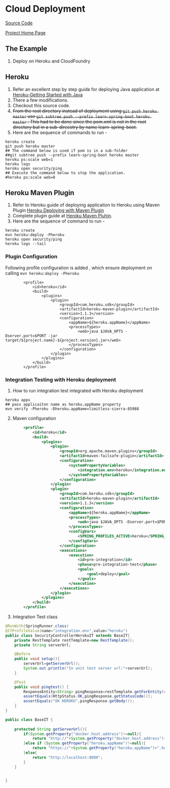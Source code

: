 # Cloud Deployment
[Source Code](https://github.com/akshayar/learn-spring-boot)

[Project Home Page](https://github.com/akshayar/learn-spring-boot)

## The Example

1. Deploy on Heroku and CloudFoundry

## Heroku

1. Refer an excellent step by step guide for deploying Java application at [Heroku-Getting Started with Java ](https://devcenter.heroku.com/articles/getting-started-with-java#introduction)
2. There a few modifications. 
  1. Checkout this source code. 
  2. ~~From the root directory instead of deployment using `git push heroku master` use `git subtree push --prefix learn-spring-boot heroku master` . This had to be done since the pom.xml is not in the root directory but in a sub-direcotry by name learn-spring-boot.~~ 
3. Here are the sequence of commands to run -
```
heroku create
git push heroku master
## The command below is used if pom is in a sub-folder
##git subtree push --prefix learn-spring-boot heroku master
heroku ps:scale web=1
heroku logs 
heroku open security/ping
## Execute the command below to stop the application.
#heroku ps:scale web=0
```

## Heroku Maven Plugin

1. Refer to Heroku guide of deploying application to Heroku using Maven Plugin [Heroku Deploying with Maven Plugin](https://devcenter.heroku.com/articles/deploying-java-applications-with-the-heroku-maven-plugin)
2. Complete plugin guide at [Heroku Maven Pluhin](https://github.com/heroku/heroku-maven-plugin).
3. Here are the sequence of command to run -
```
heroku create
mvn heroku:deploy -Pheroku
heroku open security/ping
heroku logs --tail
```

### Plugin Configuration
Following profile configuration is added , which ensure deployment on calling `mvn heroku:deploy -Pheroku`
```
        <profile>
			<id>heroku</id>
			<build>
				<plugins>
					<plugin>
						<groupId>com.heroku.sdk</groupId>
						<artifactId>heroku-maven-plugin</artifactId>
						<version>1.1.3</version>
						<configuration>
							<appName>${heroku.appName}</appName>
							<processTypes>
								<web>java $JAVA_OPTS -Dserver.port=$PORT -jar target/${project.name}-${project.version}.jar</web>
							</processTypes>
						</configuration>
					</plugin>
				</plugins>
			</build>
		</profile>
``` 

### Integration Testing with Heroku deployment

1. How to run integration test integrated with Heroku deployment
```
heroku apps
## pass applicaiton name as heroku.appName property
mvn verify -Pheroku -Dheroku.appName=limitless-sierra-85988
```

2. Maven configuration 
```xml
		<profile>
			<id>heroku</id>
			<build>
				<plugins>
					<plugin>
						<groupId>org.apache.maven.plugins</groupId>
						<artifactId>maven-failsafe-plugin</artifactId>
						<configuration>
							<systemPropertyVariables>
								<integration.env>heroku</integration.env>
							</systemPropertyVariables>
						</configuration>
					</plugin>
					<plugin>
						<groupId>com.heroku.sdk</groupId>
						<artifactId>heroku-maven-plugin</artifactId>
						<version>1.1.3</version>
						<configuration>
							<appName>${heroku.appName}</appName>
							<processTypes>
								<web>java $JAVA_OPTS -Dserver.port=$PORT -jar target/${project.name}-${project.version}.jar</web>
							</processTypes>
							<configVars>
								<SPRING_PROFILES_ACTIVE>heroku</SPRING_PROFILES_ACTIVE>
							</configVars>
						</configuration>
						<executions>
							<execution>
								<id>pre-integration</id>
								<phase>pre-integration-test</phase>
								<goals>
									<goal>deploy</goal>
								</goals>
							</execution>
						</executions>
					</plugin>
				</plugins>
			</build>
		</profile>

```

3. Integration Test class
```java
@RunWith(SpringRunner.class)
@IfProfileValue(name="integration.env",value="heroku")
public class SecurityControllerHerokuIT extends BaseIT{
	private RestTemplate restTemplate=new RestTemplate();
	private String serverUrl;

	@Before
	public void setup(){
		serverUrl=getServerUrl();
		System.out.println("In unit test server url:"+serverUrl);
	}

	@Test
	public void pingtest() {
		ResponseEntity<String> pingResponse=restTemplate.getForEntity(serverUrl+"/security/ping", String.class);
		assertEquals(HttpStatus.OK,pingResponse.getStatusCode());
		assertEquals("OK HEROKU",pingResponse.getBody());
	}
}
```
```java
public class BaseIT {
	
	protected String getServerUrl(){
		if(System.getProperty("docker.host.address")!=null){
			return "http://"+System.getProperty("docker.host.address")+":"+System.getProperty("server.port");
		}else if (System.getProperty("heroku.appName")!=null){
			return "https://"+System.getProperty("heroku.appName")+".herokuapp.com";
		}else{
			return "http://localhost:8080";
		}
	}
	

}
```
